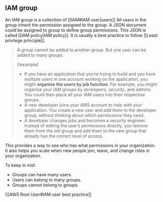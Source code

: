## IAM group

An IAM group is a collection of [[IAM#IAM user|users]] All users in the group inherit the permission assigned to the group. A JSON document could be assigned to group to define group permissions. This JSON is called [[IAM policy|IAM policy]]. It is usually a best practice to follow [[Least privilege principle]].

> A group cannot be added to another group. But one user can be added to many groups.


> [!example]
>- If you have an application that you’re trying to build and you have multiple users in one account working on the application, you might **organize the users by job function**. For example, you might organize your IAM groups by *developers*, *security*, and *admins*. You could then place all your IAM users into their respective groups.
> - A new developer joins your AWS account to help with your application. You create a new user and add them to the developer group, without thinking about which permissions they need.
> - A developer changes jobs and becomes a security engineer. Instead of editing the user’s permissions directly, you remove them from the old group and add them to the new group that already has the correct level of access.

This provides a way to see who has what permissions in your organization. It also helps you scale when new people join, leave, and change roles in your organization.

To keep in mid:
- Groups can have many users.
- Users can belong to many groups.
- Groups cannot belong to groups.

![[AWS Root User#IAM user best practice]]